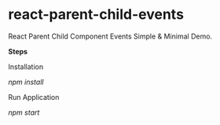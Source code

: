 # react-parent-child-events
React Parent Child Component Events Simple &amp; Minimal Demo.

**Steps**

Installation

*npm install*

Run Application

*npm start*
